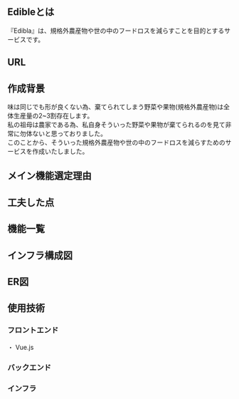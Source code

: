 ## Edibleとは
『Edibla』は、規格外農産物や世の中のフードロスを減らすことを目的とするサービスです。

## URL

## 作成背景
味は同じでも形が良くない為、棄てられてしまう野菜や果物(規格外農産物)は全体生産量の2~3割存在します。  
私の祖母は農家である為、私自身そういった野菜や果物が棄てられるのを見て非常に勿体ないと思っておりました。  
このことから、そういった規格外農産物や世の中のフードロスを減らすためのサービスを作成いたしました。

## メイン機能選定理由

## 工夫した点

## 機能一覧

## インフラ構成図

## ER図

## 使用技術
### フロントエンド
・ Vue.js

### バックエンド
### インフラ
